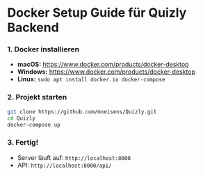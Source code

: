 #  Docker Setup Guide für Quizly Backend


### 1. Docker installieren
- **macOS:** https://www.docker.com/products/docker-desktop
- **Windows:** https://www.docker.com/products/docker-desktop
- **Linux:** `sudo apt install docker.io docker-compose`

### 2. Projekt starten
```bash
git clone https://github.com/mneisens/Quizly.git
cd Quizly
docker-compose up
```

### 3. Fertig!
- Server läuft auf: `http://localhost:8000`
- API: `http://localhost:8000/api/`








